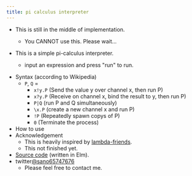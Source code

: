 ```yaml
---
title: pi calculus interpreter
---
```

<script src="pi.js"></script>

- This is still in the middle of implementation.
  - You CANNOT use this. Please wait...

- This is a simple pi-calculus interpreter.
   - input an expression and press "run" to run. 

<div id="myapp"></div>

- Syntax (according to Wikipedia)
  - `P`, `Q` =
    - `x!y.P` (Send the value y over channel x, then run P)
    - `x?y.P` (Receive on channel x, bind the result to y, then run P)
    - `P|Q` (run P and Q simultaneously)
    - `\x.P` (create a new channel x and run P)
    - `!P` (Repeatedly spawn copys of P)
    - `0` (Terminate the process)
- How to use
- Acknowledgement
  - This is heavily inspired by [lambda-friends](https://nikosai.ml/lambda-friends/).
  - This not finished yet.
- [Source code](https://github.com/sano-jin/pi-calculus.git) (written in Elm). 
- twitter[@sano65747676](https://twitter.com/sano65747676)
  - Please feel free to contact me.

<script>
  var app = Elm.Main.init({
    node: document.getElementById('myapp')
  });
</script>
